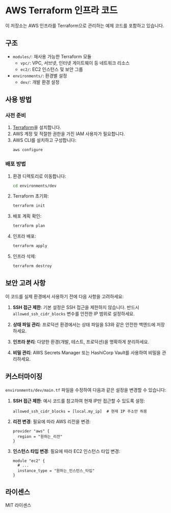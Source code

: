 # AWS Terraform 인프라 코드

이 저장소는 AWS 인프라를 Terraform으로 관리하는 예제 코드를 포함하고 있습니다.

## 구조

- `modules/`: 재사용 가능한 Terraform 모듈
  - `vpc/`: VPC, 서브넷, 인터넷 게이트웨이 등 네트워크 리소스
  - `ec2/`: EC2 인스턴스 및 보안 그룹
- `environments/`: 환경별 설정
  - `dev/`: 개발 환경 설정

## 사용 방법

### 사전 준비

1. [Terraform](https://www.terraform.io/downloads.html)을 설치합니다.
2. AWS 계정 및 적절한 권한을 가진 IAM 사용자가 필요합니다.
3. AWS CLI를 설치하고 구성합니다:
   ```bash
   aws configure
   ```

### 배포 방법

1. 환경 디렉토리로 이동합니다:
   ```bash
   cd environments/dev
   ```

2. Terraform 초기화:
   ```bash
   terraform init
   ```

3. 배포 계획 확인:
   ```bash
   terraform plan
   ```

4. 인프라 배포:
   ```bash
   terraform apply
   ```

5. 인프라 삭제:
   ```bash
   terraform destroy
   ```

## 보안 고려 사항

이 코드를 실제 환경에서 사용하기 전에 다음 사항을 고려하세요:

1. **SSH 접근 제한**: 기본 설정은 SSH 접근을 제한하지 않습니다. 반드시 `allowed_ssh_cidr_blocks` 변수를 안전한 IP 범위로 설정하세요.

2. **상태 파일 관리**: 프로덕션 환경에서는 상태 파일을 S3와 같은 안전한 백엔드에 저장하세요.

3. **인프라 분리**: 다양한 환경(개발, 테스트, 프로덕션)을 명확하게 분리하세요.

4. **비밀 관리**: AWS Secrets Manager 또는 HashiCorp Vault를 사용하여 비밀을 관리하세요.

## 커스터마이징

`environments/dev/main.tf` 파일을 수정하여 다음과 같은 설정을 변경할 수 있습니다:

1. **SSH 접근 제한**: 예시 코드를 참고하여 현재 IP만 접근할 수 있도록 설정:
   ```hcl
   allowed_ssh_cidr_blocks = [local.my_ip]  # 현재 IP 주소만 허용
   ```

2. **리전 변경**: 필요에 따라 AWS 리전을 변경:
   ```hcl
   provider "aws" {
     region = "원하는_리전"
   }
   ```

3. **인스턴스 타입 변경**: 필요에 따라 EC2 인스턴스 타입 변경:
   ```hcl
   module "ec2" {
     # ...
     instance_type = "원하는_인스턴스_타입"
   }
   ```

## 라이센스

MIT 라이센스 